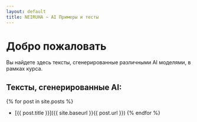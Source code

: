 ```yaml
---
layout: default
title: NEIRUHA ~ AI Примеры и тесты
---
```


# Добро пожаловать

Вы найдете здесь тексты, сгенерированные различными AI моделями, в рамках курса.

## Тексты, сгенерированные AI:

{% for post in site.posts %}
- [{{ post.title }}]({{ site.baseurl }}{{ post.url }})
{% endfor %}
